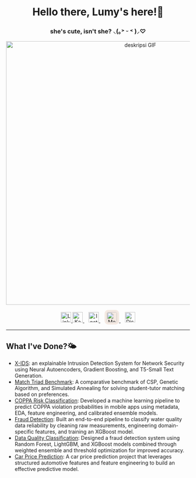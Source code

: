 <div align="center">

  **<h1>Hello there, Lumy's here!🐾</h1>**
  <!--
  -->
  **<h3>she's cute, isn't she? ⸜(｡˃ ᵕ ˂ )⸝♡</h3>**
  
<p align="center">
  <img src="https://media1.tenor.com/m/EwR2zNQLpbQAAAAd/umm.gif" width="720" alt="deskripsi GIF">
</p>

</div>

<p align="center">
  <!-- LinkedIn -->
  <a href="https://www.linkedin.com/in/<handle>">
    <img alt="LinkedIn" height="28"
         src="https://img.favpng.com/7/18/16/linkedin-logo-computer-icons-business-png-favpng-w5YjZLCyfwJ6gt6UrmpxCf916.jpg" />
  </a>

  <!-- Kaggle -->
  <a href="https://www.kaggle.com/luminolous">
    <img alt="Kaggle" height="28" src="https://cdn.simpleicons.org/kaggle/20BEFF" />
  </a>&nbsp;&nbsp;

  <!-- Instagram (pakai warna brand; gradient resmi tidak bisa via CDN) -->
  <a href="https://www.instagram.com/luminolous/">
    <img alt="Instagram" height="28" src="https://cdn.simpleicons.org/instagram/E4405F" />
  </a>&nbsp;&nbsp;

  <!-- Medium (dibikin rounded square biar mirip tile) -->
  <a href="https://medium.com/@<username>">
    <img alt="Medium" height="28" src="https://simpleicons.org/icons/medium.svg"
         style="padding:6px;border-radius:10px;background:#F4E9E2;" />
  </a>&nbsp;&nbsp;

  <!-- Ganti yang ini sesuai kebutuhanmu (contoh: Google Analytics) -->
  <a href="https://analytics.google.com/">
    <img alt="Discord" height="28" src="https://cdn.simpleicons.org/discord/5865F2" />
  </a>
</p>

---

## What I've Done?🌤️

- [X-IDS](https://github.com/luminolous/xids-pipeline): an explainable Intrusion Detection System for Network Security using Neural Autoencoders, Gradient Boosting, and T5-Small Text Generation.
- [Match Triad Benchmark](https://github.com/luminolous/match-triad-benchmark): A comparative benchmark of CSP, Genetic Algorithm, and Simulated Annealing for solving student-tutor matching based on preferences.
- [COPPA Risk Classification](https://github.com/luminolous/coppaRisk-classificationModel): Developed a machine learning pipeline to predict COPPA violation probabilities in mobile apps using metadata, EDA, feature engineering, and calibrated ensemble models.
- [Fraud Detection](https://github.com/luminolous/FraudDetection-GDGoC): Built an end-to-end pipeline to classify water quality data reliability by cleaning raw measurements, engineering domain-specific features, and training an XGBoost model.
- [Data Quality Classification](https://github.com/luminolous/data-quality-classification): Designed a fraud detection system using Random Forest, LightGBM, and XGBoost models combined through weighted ensemble and threshold optimization for improved accuracy.
- [Car Price Prediction](https://github.com/luminolous/car-price-prediction): A car price prediction project that leverages structured automotive features and feature engineering to build an effective predictive model.
<!--
-->

